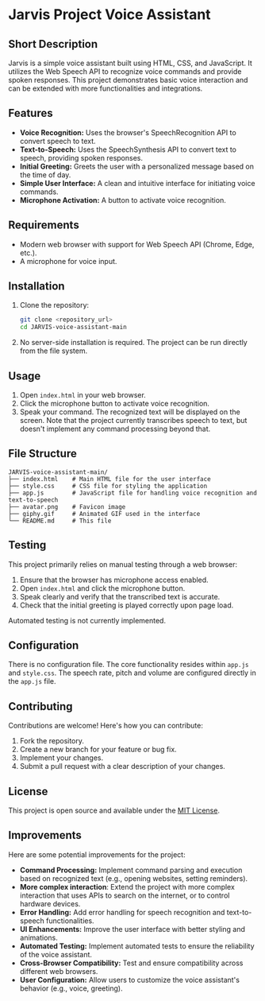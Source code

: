 # Jarvis Project Voice Assistant

## Short Description

Jarvis is a simple voice assistant built using HTML, CSS, and JavaScript. It utilizes the Web Speech API to recognize voice commands and provide spoken responses.  This project demonstrates basic voice interaction and can be extended with more functionalities and integrations.

## Features

*   **Voice Recognition:** Uses the browser's SpeechRecognition API to convert speech to text.
*   **Text-to-Speech:** Uses the SpeechSynthesis API to convert text to speech, providing spoken responses.
*   **Initial Greeting:** Greets the user with a personalized message based on the time of day.
*   **Simple User Interface:** A clean and intuitive interface for initiating voice commands.
*   **Microphone Activation:** A button to activate voice recognition.

## Requirements

*   Modern web browser with support for Web Speech API (Chrome, Edge, etc.).
*   A microphone for voice input.

## Installation

1.  Clone the repository:

    ```bash
    git clone <repository_url>
    cd JARVIS-voice-assistant-main
    ```

2.  No server-side installation is required.  The project can be run directly from the file system.

## Usage

1.  Open `index.html` in your web browser.
2.  Click the microphone button to activate voice recognition.
3.  Speak your command. The recognized text will be displayed on the screen.  Note that the project currently transcribes speech to text, but doesn't implement any command processing beyond that.

## File Structure

```
JARVIS-voice-assistant-main/
├── index.html    # Main HTML file for the user interface
├── style.css     # CSS file for styling the application
├── app.js        # JavaScript file for handling voice recognition and text-to-speech
├── avatar.png    # Favicon image
├── giphy.gif     # Animated GIF used in the interface
└── README.md     # This file
```

## Testing

This project primarily relies on manual testing through a web browser:

1.  Ensure that the browser has microphone access enabled.
2.  Open `index.html` and click the microphone button.
3.  Speak clearly and verify that the transcribed text is accurate.
4.  Check that the initial greeting is played correctly upon page load.

Automated testing is not currently implemented.

## Configuration

There is no configuration file. The core functionality resides within `app.js` and `style.css`. The speech rate, pitch and volume are configured directly in the `app.js` file.
## Contributing

Contributions are welcome! Here's how you can contribute:

1.  Fork the repository.
2.  Create a new branch for your feature or bug fix.
3.  Implement your changes.
4.  Submit a pull request with a clear description of your changes.

## License

This project is open source and available under the [MIT License](LICENSE).

## Improvements

Here are some potential improvements for the project:

*   **Command Processing:** Implement command parsing and execution based on recognized text (e.g., opening websites, setting reminders).
*   **More complex interaction**: Extend the project with more complex interaction that uses APIs to search on the internet, or to control hardware devices.
*   **Error Handling:** Add error handling for speech recognition and text-to-speech functionalities.
*   **UI Enhancements:** Improve the user interface with better styling and animations.
*   **Automated Testing:** Implement automated tests to ensure the reliability of the voice assistant.
*   **Cross-Browser Compatibility:** Test and ensure compatibility across different web browsers.
*   **User Configuration:** Allow users to customize the voice assistant's behavior (e.g., voice, greeting).
